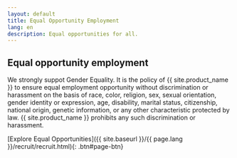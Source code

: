 ```yaml
---
layout: default
title: Equal Opportunity Employment
lang: en
description: Equal opportunities for all.
---
```


## Equal opportunity employment

We strongly suppot Gender Equality. It is the policy of {{ site.product_name }} to ensure equal employment opportunity without discrimination or harassment on the basis of race, color, religion, sex, sexual orientation, gender identity or expression, age, disability, marital status, citizenship, national origin, genetic information, or any other characteristic protected by law. {{ site.product_name }} prohibits any such discrimination or harassment.

[Explore Equal Opportunities]({{ site.baseurl }}/{{ page.lang }}/recruit/recruit.html){: .btn#page-btn}

<br>